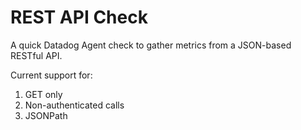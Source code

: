 # REST API Check

A quick Datadog Agent check to gather metrics from a JSON-based RESTful API. 

Current support for:

1. GET only
2. Non-authenticated calls
3. JSONPath
